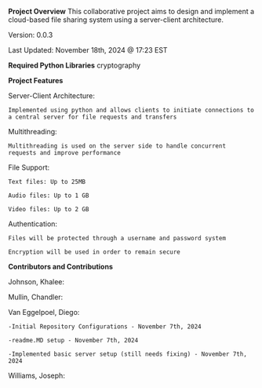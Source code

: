 **Project Overview**
This collaborative project aims to design and implement a cloud-based file sharing system using a server-client architecture.

Version: 0.0.3

Last Updated: November 18th, 2024 @ 17:23 EST

**Required Python Libraries**
cryptography

**Project Features**

Server-Client Architecture: 

    Implemented using python and allows clients to initiate connections to a central server for file requests and transfers

Multithreading: 

    Multithreading is used on the server side to handle concurrent requests and improve performance

File Support:

    Text files: Up to 25MB

    Audio files: Up to 1 GB

    Video files: Up to 2 GB

Authentication:
    
    Files will be protected through a username and password system
    
    Encryption will be used in order to remain secure

**Contributors and Contributions**

Johnson, Khalee:

Mullin, Chandler:

Van Eggelpoel, Diego:

    -Initial Repository Configurations - November 7th, 2024

    -readme.MD setup - November 7th, 2024

    -Implemented basic server setup (still needs fixing) - November 7th, 2024
    
Williams, Joseph:
